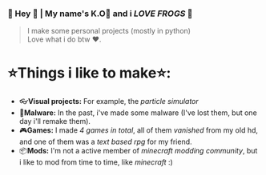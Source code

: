### 🐸 Hey 🐸 | My name's K.O🐸 and i *LOVE FROGS* 🐸
> I make some personal projects (mostly in python)</br>
> Love what i do btw ❤️.

# ⭐Things i like to make⭐:
- 👓**Visual projects:** For example, the *particle simulator*
- 🦠**Malware:** In the past, i've made some malware (I've lost them, but one day i'll remake them).
- 🎮**Games:** I made *4 games in total*, all of them *vanished* from my old hd, and one of them was a *text based rpg* for my friend.
- 📦**Mods:** I'm not a active member of *minecraft modding community*, but i like to mod from time to time, like *minecraft* :)

<!--
WHY ARE U LOOKING HERE UH?
FROG BOOOOOOMB
🐸🐸🐸🐸🐸🐸🐸
--!>
